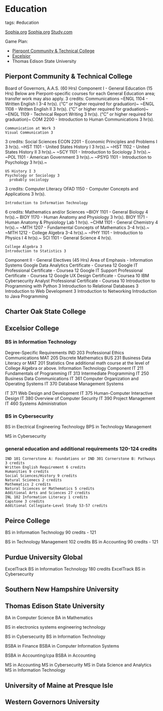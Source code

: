 # Education

tags: #education

[Sophia.org](https://www.sophia.org/)
[Sophia.org](sophiaorg.md)
[Study.com](studycom.md)

Game Plan:
* [Pierpont Community & Technical College](./pierpontCnTC.md)
* [Excelsior](./excelsior.md)
* Thomas Edison State University

## Pierpont Community & Technical College

Board of Governors, A.A.S. (60 Hrs)
Component I - General Education (15 Hrs)
Below are Pierpont-specific courses for each General Education area; transfer work may also apply.
3 credits: Communications
    ~ENGL 1104 - Written English I 3-4 hr(s). (“C” or higher required for graduation)~
    ~ENGL 1108 - Written English II 3 hr(s). (“C” or higher required for graduation)~
    ~ENGL 1109 - Technical Report Writing 3 hr(s). (“C” or higher required for graduation)~
    COM 2200 - Introduction to Human Communications 3 hr(s).

    Communication at Work 3
    Visual Communication 3

3 credits: Social Sciences
    ECON 2201 - Economic Principles and Problems I 3 hr(s).
    ~HST 1101 - United States History I 3 hr(s).~
    ~HST 1102 - United States History II 3 hr(s).~
    ~SCY 1101 - Introduction to Sociology 3 hr(s).~
    ~POL 1101 - American Government 3 hr(s).~
    ~PSYG 1101 - Introduction to Psychology 3 hr(s).~

    US History I 3
    Psychology or Sociology 3
      probably sociology

3 credits: Computer Literacy
    OFAD 1150 - Computer Concepts and Applications 3 hr(s).
    
    Introduction to Information Technology

6 credits: Mathematics and/or Sciences
    ~BIOY 1101 - General Biology 4 hr(s).~
    BIOY 1170 - Human Anatomy and Physiology 3 hr(s).
    BIOY 1171 - Human Anatomy & Physiology Lab 1 hr(s).
    ~CHM 1101 - General Chemistry 4 hr(s).~
    ~MTH 1207 - Fundamental Concepts of Mathematics 3-4 hr(s).~
    ~MTH 1212 - College Algebra 3-4 hr(s).~
    ~PHY 1101 - Introduction to Physics I 4 hr(s).~
    SCI 1101 - General Science 4 hr(s).
    
    College Algebra 3
    Introduction to Statistics 3

Component II - General Electives (45 Hrs)
  Area of Emphasis - Information Systems
    Google Data Analytics Certificate - Coursea 12
    Google IT Professional Certificate - Coursea 12
    Google IT Support Professional Certificate - Coursea 12
    Google UX Design Certificate - Coursea 10
    IBM Cybersecurity Analyst Professional Certificate - Coursea 10
    Introduction to Programming with Python 3
    Introduction to Relational Databases 3
    Introduction to Web Development 3
    Introduction to Networking 
    Introduction to Java Programming

## Charter Oak State College

## Excelsior College

### BS in Information Technology

Degree-Specific Requirements
  IND 203 Professional Ethics
  Communications
  MAT 205 Discrete Mathematics
  BUS 231 Business Data Literacy or MAT 201 Statistics
  One additional math course at the level of College Algebra or above.
Information Technology Component
  IT 211 Fundamentals of Programming
  IT 313 Intermediate Programming
  IT 250 Business Data Communications
  IT 361 Computer Organization and Operating Systems
  IT 370 Database Management Systems

  IT 371 Web Design and Development
  IT 375 Human-Computer Interactive Design
  IT 380 Overview of Computer Security
  IT 390 Project Management
  IT 460 Systems Administration

### BS in Cybersecurity

BS in Electrical Engineering Technology
BPS in Technology Management

MS in Cybersecurity

### general education and additional requirements 120-124 credits

    IND 101 Cornerstone A: Foundations or IND 301 Cornerstone B: Pathways 3 credits
    Written English Requirement 6 credits
    Humanities 9 credits
    Social Sciences/History 9 credits
    Natural Scienecs 2 credits
    Mathematics 2 credits
    Natural Sciences or Mathematics 5 credits
    Additional Arts and Sciences 27 credits
    INL 102 Information Literacy 1 credits
    Capstone 3 credits
    Additional Collegiate-Level Study 53-57 credits

## Peirce College

  BS in Information Technology
    90 credits - 121

  BS in Technology Management
    102 credits
  BS in Accounting
    90 credits - 121

## Purdue University Global

  ExcelTrack BS in Information Technology
    180 credits
  ExcelTrack BS in Cybersecurity

## Southern New Hampshire University

## Thomas Edison State University

  BA in Computer Science
  BA in Mathematics

  BS in electronics systems engineering technology

  BS in Cybersecurity
  BS in Information Technology

  BSBA in Finance
  BSBA in Computer Information Systems

  BSBA in Accounting/cpa
  BSBA in Accounting

  MS in Accounting
  MS in Cybersecurity
  MS in Data Science and Analytics
  MS in Information Technology

## University of Maine at Presque Isle

## Western Governors University

